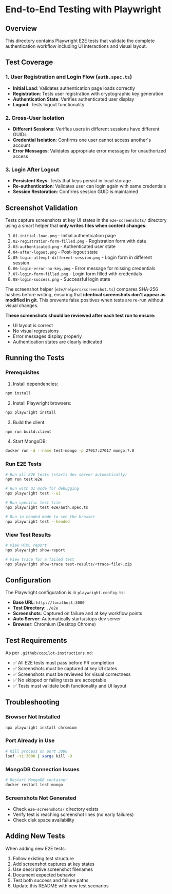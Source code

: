 # End-to-End Testing with Playwright

## Overview

This directory contains Playwright E2E tests that validate the complete authentication workflow including UI interactions and visual layout.

## Test Coverage

### 1. User Registration and Login Flow (`auth.spec.ts`)
- **Initial Load**: Validates authentication page loads correctly
- **Registration**: Tests user registration with cryptographic key generation
- **Authentication State**: Verifies authenticated user display
- **Logout**: Tests logout functionality

### 2. Cross-User Isolation
- **Different Sessions**: Verifies users in different sessions have different GUIDs
- **Credential Isolation**: Confirms one user cannot access another's account
- **Error Messages**: Validates appropriate error messages for unauthorized access

### 3. Login After Logout
- **Persistent Keys**: Tests that keys persist in local storage
- **Re-authentication**: Validates user can login again with same credentials
- **Session Restoration**: Confirms session GUID is maintained

## Screenshot Validation

Tests capture screenshots at key UI states in the `e2e-screenshots/` directory using a smart helper that **only writes files when content changes**:

1. `01-initial-load.png` - Initial authentication page
2. `02-registration-form-filled.png` - Registration form with data
3. `03-authenticated.png` - Authenticated user state
4. `04-after-logout.png` - Post-logout state
5. `05-login-attempt-different-session.png` - Login form in different session
6. `06-login-error-no-key.png` - Error message for missing credentials
7. `07-login-form-filled.png` - Login form filled with credentials
8. `08-login-success.png` - Successful login state

The screenshot helper (`e2e/helpers/screenshot.ts`) compares SHA-256 hashes before writing, ensuring that **identical screenshots don't appear as modified in git**. This prevents false positives when tests are re-run without visual changes.

**These screenshots should be reviewed after each test run to ensure:**
- UI layout is correct
- No visual regressions
- Error messages display properly
- Authentication states are clearly indicated

## Running the Tests

### Prerequisites

1. Install dependencies:
```bash
npm install
```

2. Install Playwright browsers:
```bash
npx playwright install
```

3. Build the client:
```bash
npm run build:client
```

4. Start MongoDB:
```bash
docker run -d --name test-mongo -p 27017:27017 mongo:7.0
```

### Run E2E Tests

```bash
# Run all E2E tests (starts dev server automatically)
npm run test:e2e

# Run with UI mode for debugging
npx playwright test --ui

# Run specific test file
npx playwright test e2e/auth.spec.ts

# Run in headed mode to see the browser
npx playwright test --headed
```

### View Test Results

```bash
# View HTML report
npx playwright show-report

# View trace for a failed test
npx playwright show-trace test-results/<trace-file>.zip
```

## Configuration

The Playwright configuration is in `playwright.config.ts`:

- **Base URL**: `http://localhost:3000`
- **Test Directory**: `./e2e`
- **Screenshots**: Captured on failure and at key workflow points
- **Auto Server**: Automatically starts/stops dev server
- **Browser**: Chromium (Desktop Chrome)

## Test Requirements

As per `.github/copilot-instructions.md`:

- ✅ All E2E tests must pass before PR completion
- ✅ Screenshots must be captured at key UI states
- ✅ Screenshots must be reviewed for visual correctness
- ✅ No skipped or failing tests are acceptable
- ✅ Tests must validate both functionality and UI layout

## Troubleshooting

### Browser Not Installed
```bash
npx playwright install chromium
```

### Port Already in Use
```bash
# Kill process on port 3000
lsof -ti:3000 | xargs kill -9
```

### MongoDB Connection Issues
```bash
# Restart MongoDB container
docker restart test-mongo
```

### Screenshots Not Generated
- Check `e2e-screenshots/` directory exists
- Verify test is reaching screenshot lines (no early failures)
- Check disk space availability

## Adding New Tests

When adding new E2E tests:

1. Follow existing test structure
2. Add screenshot captures at key states
3. Use descriptive screenshot filenames
4. Document expected behavior
5. Test both success and failure paths
6. Update this README with new test scenarios
